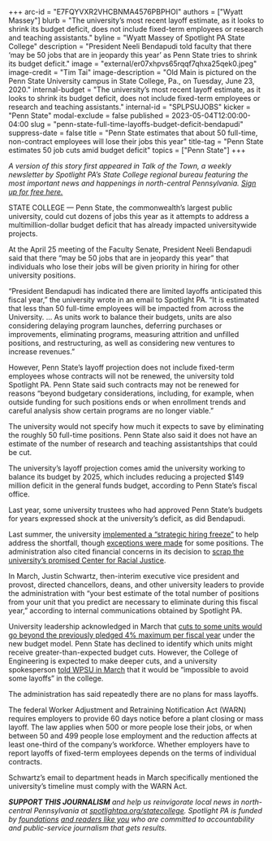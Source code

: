+++
arc-id = "E7FQYVXR2VHCBNMA4576PBPHOI"
authors = ["Wyatt Massey"]
blurb = "The university’s most recent layoff estimate, as it looks to shrink its budget deficit, does not include fixed-term employees or research and teaching assistants."
byline = "Wyatt Massey of Spotlight PA State College"
description = "President Neeli Bendapudi told faculty that there ‘may be 50 jobs that are in jeopardy this year’ as Penn State tries to shrink its budget deficit."
image = "external/er07xhpvs65rqqf7qhxa25qek0.jpeg"
image-credit = "Tim Tai"
image-description = "Old Main is pictured on the Penn State University campus in State College, Pa., on Tuesday, June 23, 2020."
internal-budget = "The university’s most recent layoff estimate, as it looks to shrink its budget deficit, does not include fixed-term employees or research and teaching assistants."
internal-id = "SPLPSUJOBS"
kicker = "Penn State"
modal-exclude = false
published = 2023-05-04T12:00:00-04:00
slug = "penn-state-full-time-layoffs-budget-deficit-bendapudi"
suppress-date = false
title = "Penn State estimates that about 50 full-time, non-contract employees will lose their jobs this year"
title-tag = "Penn State estimates 50 job cuts amid budget deficit"
topics = ["Penn State"]
+++

<i>A version of this story first appeared in Talk of the Town, a weekly newsletter by Spotlight PA’s State College regional bureau featuring the most important news and happenings in north-central Pennsylvania. </i><a href="https://www.spotlightpa.org/newsletters/talkofthetown"><i>Sign up for free here.</i></a>

STATE COLLEGE — Penn State, the commonwealth’s largest public university, could cut dozens of jobs this year as it attempts to address a multimillion-dollar budget deficit that has already impacted universitywide projects.

At the April 25 meeting of the Faculty Senate, President Neeli Bendapudi said that there “may be 50 jobs that are in jeopardy this year” that individuals who lose their jobs will be given priority in hiring for other university positions.

<script src="https://www.spotlightpa.org/embed.js" async></script><div data-spl-embed-version="1" data-spl-src="https://www.spotlightpa.org/embeds/newsletter/?cta=Sign%20up%20for%20our%20new%20regional%20newsletter%2C%20%3Cb%3ETalk%20of%20the%20Town%3C%2Fb%3E%2C%20and%20get%20all%20the%20news%20and%20notes%20from%20State%20College%20and%20north-central%20PA.&button=Sign%20Up%20Now&preselect=state_college&eyebrow=DON'T%20MISS%20A%20BEAT"></div>

“President Bendapudi has indicated there are limited layoffs anticipated this fiscal year,” the university wrote in an email to Spotlight PA. “It is estimated that less than 50 full-time employees will be impacted from across the University. … As units work to balance their budgets, units are also considering delaying program launches, deferring purchases or improvements, eliminating programs, measuring attrition and unfilled positions, and restructuring, as well as considering new ventures to increase revenues.”

However, Penn State’s layoff projection does not include fixed-term employees whose contracts will not be renewed, the university told Spotlight PA. Penn State said such contracts may not be renewed for reasons “beyond budgetary considerations, including, for example, when outside funding for such positions ends or when enrollment trends and careful analysis show certain programs are no longer viable.”

The university would not specify how much it expects to save by eliminating the roughly 50 full-time positions. Penn State also said it does not have an estimate of the number of research and teaching assistantships that could be cut.

The university’s layoff projection comes amid the university working to balance its budget by 2025, which includes reducing a projected $149 million deficit in the general funds budget, according to Penn State’s fiscal office.

Last year, some university trustees who had approved Penn State’s budgets for years expressed shock at the university’s deficit, as did Bendapudi.

Last summer, the university <a href="https://www.centredaily.com/news/local/education/penn-state/article264038706.html">implemented a “strategic hiring freeze”</a> to help address the shortfall, though <a href="https://www.spotlightpa.org/statecollege/2022/09/penn-state-transparency-matt-melvin-hiring-freeze/">exceptions were made</a> for some positions. The administration also cited financial concerns in its decision to <a href="https://www.spotlightpa.org/statecollege/2022/10/penn-state-psu-center-racial-justice-bendapudi/">scrap the university’s promised Center for Racial Justice</a>.

In March, Justin Schwartz, then-interim executive vice president and provost, directed chancellors, deans, and other university leaders to provide the administration with “your best estimate of the total number of positions from your unit that you predict are necessary to eliminate during this fiscal year,” according to internal communications obtained by Spotlight PA.

<script src="https://www.spotlightpa.org/embed.js" async></script><div data-spl-embed-version="1" data-spl-src="https://www.spotlightpa.org/embeds/donate/"></div>


University leadership acknowledged in March that <a href="https://www.spotlightpa.org/statecollege/2023/03/penn-state-layoffs-budget-finances-bendapudi/">cuts to some units would go beyond the previously pledged 4% maximum per fiscal year</a> under the new budget model. Penn State has declined to identify which units might receive greater-than-expected budget cuts. However, the College of Engineering is expected to make deeper cuts, and a university spokesperson <a href="https://radio.wpsu.org/2023-03-03/job-cuts-layoffs-likely-as-penn-state-budget-cuts-take-hold">told WPSU in March</a> that it would be “impossible to avoid some layoffs” in the college.

The administration has said repeatedly there are no plans for mass layoffs.

The federal Worker Adjustment and Retraining Notification Act (WARN) requires employers to provide 60 days notice before a plant closing or mass layoff. The law applies when 500 or more people lose their jobs, or when between 50 and 499 people lose employment and the reduction affects at least one-third of the company’s workforce. Whether employers have to report layoffs of fixed-term employees depends on the terms of individual contracts.

Schwartz’s email to department heads in March specifically mentioned the university’s timeline must comply with the WARN Act.

<script src="https://www.spotlightpa.org/embed.js" async></script><div data-spl-embed-version="1" data-spl-src="https://www.spotlightpa.org/embeds/tips/?tip_text=Do%20you%20have%20a%20tip%20about%20Penn%20State%3F%20We%20want%20to%20hear%20from%20you."></div>

<i><b>SUPPORT THIS JOURNALISM</b></i><i> and help us reinvigorate local news in north-central Pennsylvania at </i><a href="https://www.spotlightpa.org/donate?campaign=701Dn000000Ygq1IAC&utm_source=www.spotlightpa.org&utm_medium=statecollege:section&utm_campaign=statecollege:main"><i>spotlightpa.org/statecollege</i></a><i>. Spotlight PA is funded by </i><a href="https://www.spotlightpa.org/support"><i>foundations</i></a><i> </i><a href="https://www.spotlightpa.org/support"><i>and readers like you</i></a><i> who are committed to accountability and public-service journalism that gets results.</i>
